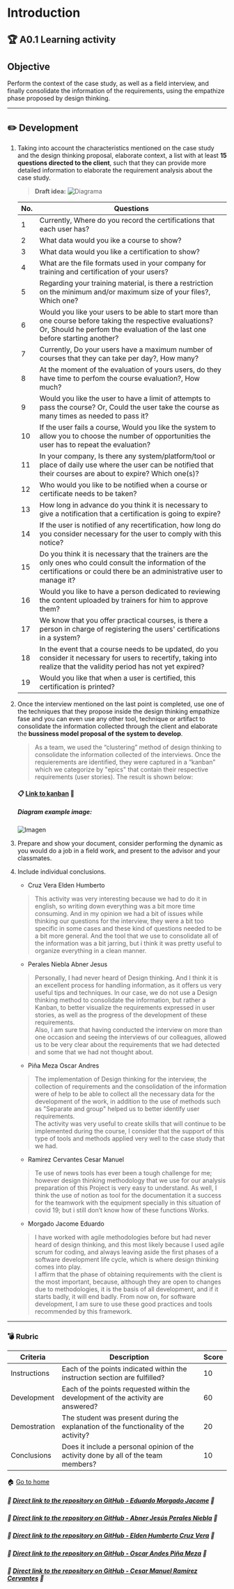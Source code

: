 # Introduction

## :trophy: A0.1 Learning activity

## Objective

Perform the context of the case study, as well as a field interview, and finally consolidate the information of the requirements, using the empathize phase proposed by design thinking.

___

## :pencil2:  Development

1. Taking into account the characteristics mentioned on the case study and the design thinking proposal, elaborate context, a list with at least **15 questions directed to the client**, such that they can provide more detailed information to elaborate the requirement analysis about the case study.

    > **Draft idea:**
    ![Diagrama](../img/modelonegociover2.drawio.png)

    | No.     | Questions                                                                                  |
    | ------------- |-------------------------------------------------------------------------------------------- |
    | 1 |Currently, Where do you record the certifications that each user has? |
    | 2 |What data would you ike a course to show?|
    | 3 |What data would you like a certification to show? |
    | 4 |What are the file formats used in your company for training and certification of your users?|
    | 5 |Regarding your training material, is there a restriction on the minimum and/or maximum size of your files?, Which one?|
    | 6 |Would you like your users to be able to start more than one course before taking the respective evaluations? Or, Should he perfom the evaluation of the last one before starting another? |
    | 7 |Currently, Do your users have a maximum number of courses that they can take per day?, How many? |
    | 8 |At the moment of the evaluation of yours users, do they have time to perfom the course evaluation?, How much? |
    | 9 |Would you like the user to have a limit of attempts to pass the course? Or, Could the user take the course as many times as needed to pass it? |
    | 10 |If the user fails a course, Would you like the system to allow you to choose the number of opportunities the user has to repeat the evaluation? |
    | 11 |In your company, Is there any system/platform/tool or place of daily use where the user can be notified that their courses are about to expire? Which one(s)? |
    | 12 |Who would you like to be notified when a course or certificate needs to be taken? |
    | 13 |How long in advance do you think it is necessary to give a notification that a certification is going to expire? |
    | 14 |If the user is notified of any recertification, how long do you consider necessary for the user to comply with this notice? |
    | 15 |Do you think it is necessary that the trainers are the only ones who could consult the information of the certifications or could there be an administrative user to manage it? |
    | 16 |Would you like to have a person dedicated to reviewing the content uploaded by trainers for him to approve them? |
    | 17 |We know that you offer practical courses, is there a person in charge of registering the users' certifications in a system? |
    | 18 |In the event that a course needs to be updated, do you consider it necessary for users to recertify, taking into realize that the validity period has not yet expired? |
    | 19 |Would you like that when a user is certified, this certification is printed? |


2. Once the interview mentioned on the last point is completed, use one of the techniques that they propose inside the design thinking empathize fase and you can even use any other tool, technique or artifact to consolidate the information collected through the client and elaborate the **bussiness model proposal of the system to develop**.

    > As a team, we used the “clustering” method of design thinking to consolidate the information collected of the interviews. Once the requierements are identified, they were captured in a “kanban” which we categorize by "epics" that contain their respective requirements (user stories). The result is shown below:
    #### :clipboard: [Link to kanban](https://www.notion.so/dc66ed01617b442c9af2009c3dc9fca0?v=cfff5b770fa0413cb7435dc69cfae689) :bookmark_tabs:

    ##### Diagram example image:
    ![Imagen](../img/A0.1_DiagramImageExample.png)

3. Prepare and show your document, consider performing the dynamic as you would do a job in a field work, and present to the advisor and your classmates.

4. Include individual conclusions.

    - Cruz Vera Elden Humberto
    > This activity was very interesting because we had to do it in english, so writing down everything was a bit more time consuming. And in my opinion we had a bit of issues while thinking our questions for the interview, they were a bit too specific in some cases and these kind of questions needed to be a bit more general. And the tool that we use to consolidate all of the information was a bit jarring, but i think it was pretty useful to organize everything in a clean manner.

    - Perales Niebla Abner Jesus
    >Personally, I had never heard of Design thinking. And I think it is an excellent process for handling information, as it offers us very useful tips and techniques. In our case, we do not use a Design thinking method to consolidate the information, but rather a Kanban, to better visualize the requirements expressed in user stories, as well as the progress of the development of these requirements. <br> Also, I am sure that having conducted the interview on more than one occasion and seeing the interviews of our colleagues, allowed us to be very clear about the requirements that we had detected and some that we had not thought about.

    - Piña Meza Oscar Andres
    > The implementation of Design thinking for the interview, the collection of requirements and the consolidation of the information were of help to be able to collect all the necessary data for the development of the work, in addition to the use of methods such as "Separate and group" helped us to better identify user requirements. <br> The activity was very useful to create skills that will continue to be implemented during the course, I consider that the support of this type of tools and methods applied very well to the case study that we had.

    - Ramirez Cervantes Cesar Manuel
    > Te use of news tools has ever been a tough challenge for me; however design thinking methodology that we use for our analysis preparation of this Project is very easy to understand. As well, I think the use of notion as tool for the documentation it a success for the teamwork with the equipment specially in this situation of covid 19; but i still don’t know how of these functions Works.

    - Morgado Jacome Eduardo
    > I have worked with agile methodologies before but had never heard of design thinking, and this most likely because I used agile scrum for coding, and always leaving aside the first phases of a software development life cycle, which is where design thinking comes into play. <br> I affirm that the phase of obtaining requirements with the client is the most important, because, although they are open to changes due to methodologies, it is the basis of all development, and if it starts badly, it will end badly. From now on, for software development, I am sure to use these good practices and tools recommended by this framework.

___

### :bomb: Rubric

| Criteria     | Description                                                                                  | Score |
| ------------- | -------------------------------------------------------------------------------------------- | ------- |
| Instructions | Each of the points indicated within the instruction section are fulfilled?            | 10      |  | 5 |
| Development    | Each of the points requested within the development of the activity are answered?     | 60      |
| Demostration  | The student was present during the explanation of the functionality of the activity?            | 20      |
| Conclusions  | Does it include a personal opinion of the activity done by all of the team members? | 10      |

:house: [Go to home](../README.md)

##### :open_file_folder: [Direct link to the repository on GitHub - Eduardo Morgado Jacome](https://github.com/EduardoMJ99/AnalisisAvanzadoSoft_2021-1) :open_file_folder:

##### :open_file_folder: [Direct link to the repository on GitHub - Abner Jesús Perales Niebla](https://github.com/AbnerPerales19/AnalisisAvanzadoDeSoftware_AbnerPerales) :open_file_folder:

##### :open_file_folder: [Direct link to the repository on GitHub - Elden Humberto Cruz Vera](https://github.com/CruzVeraEldenHumberto/Analisis-Avanzado-de-Software-Cruz-Vera) :open_file_folder:

##### :open_file_folder: [Direct link to the repository on GitHub - Oscar Andes Piña Meza](https://github.com/oscarpm96/Analisis-Avanzado-16210567.git) :open_file_folder:

##### :open_file_folder: [Direct link to the repository on GitHub - Cesar Manuel Ramírez Cervantes](https://github.com/CMRamirezC/Analisis_Avanzado-_Software_Ramirez_Cervantes.git) :open_file_folder: